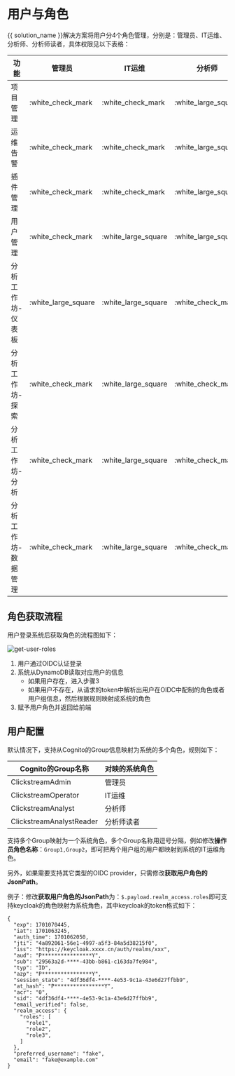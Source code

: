 # 用户与角色

{{ solution_name }}解决方案将用户分4个角色管理，分别是：管理员、IT运维、分析师、分析师读者，具体权限见以下表格：

| 功能 | 管理员 | IT运维 | 分析师 | 分析师读者 |
|-------|-------|-------|-------|-------|
| 项目管理          | :white_check_mark | :white_check_mark | :white_large_square | :white_large_square |
| 运维告警          | :white_check_mark | :white_check_mark | :white_large_square | :white_large_square |
| 插件管理          | :white_check_mark | :white_check_mark | :white_large_square | :white_large_square |
| 用户管理          | :white_check_mark | :white_large_square  | :white_large_square | :white_large_square |
| 分析工作坊-仪表板  | :white_large_square  | :white_large_square | :white_check_mark | :white_check_mark |
| 分析工作坊-探索    | :white_check_mark | :white_large_square  | :white_check_mark | :white_check_mark |
| 分析工作坊-分析    | :white_check_mark | :white_large_square | :white_check_mark | :white_large_square |
| 分析工作坊-数据管理 | :white_check_mark | :white_large_square | :white_check_mark | :white_check_mark |

## 角色获取流程
用户登录系统后获取角色的流程图如下：

![get-user-roles](../images/permission-mgmt/get-user-roles.png)

1. 用户通过OIDC认证登录
2. 系统从DynamoDB读取对应用户的信息
    * 如果用户存在，进入步骤3
    * 如果用户不存在，从请求的token中解析出用户在OIDC中配制的角色或者用户组信息，然后根据规则映射成系统的角色
3. 赋予用户角色并返回给前端

## 用户配置

默认情况下，支持从Cognito的Group信息映射为系统的多个角色，规则如下：

| Cognito的Group名称 | 对映的系统角色 |
|-------|-------|
| ClickstreamAdmin | 管理员 |
| ClickstreamOperator | IT运维 |
| ClickstreamAnalyst | 分析师 |
| ClickstreamAnalystReader | 分析师读者 |

支持多个Group映射为一个系统角色，多个Group名称用逗号分隔，例如修改**操作员角色名称**：`Group1,Group2`，即可把两个用户组的用户都映射到系统的IT运维角色。

另外，如果需要支持其它类型的OIDC provider，只需修改**获取用户角色的JsonPath**。

例子：修改**获取用户角色的JsonPath**为：`$.payload.realm_access.roles`即可支持keycloak的角色映射为系统角色，其中keycloak的token格式如下：

```
{
  "exp": 1701070445,
  "iat": 1701063245,
  "auth_time": 1701062050,
  "jti": "4a892061-56e1-4997-a5f3-84a5d38215f0",
  "iss": "https://keycloak.xxxx.cn/auth/realms/xxx",
  "aud": "P****************Y",
  "sub": "29563a2d-****-43bb-b861-c163da7fe984",
  "typ": "ID",
  "azp": "P****************Y",
  "session_state": "4df36df4-****-4e53-9c1a-43e6d27ffbb9",
  "at_hash": "P****************Y",
  "acr": "0",
  "sid": "4df36df4-****-4e53-9c1a-43e6d27ffbb9",
  "email_verified": false,
  "realm_access": {
    "roles": [
      "role1",
      "role2",
      "role3",
    ]
  },
  "preferred_username": "fake",
  "email": "fake@example.com"
}
```


